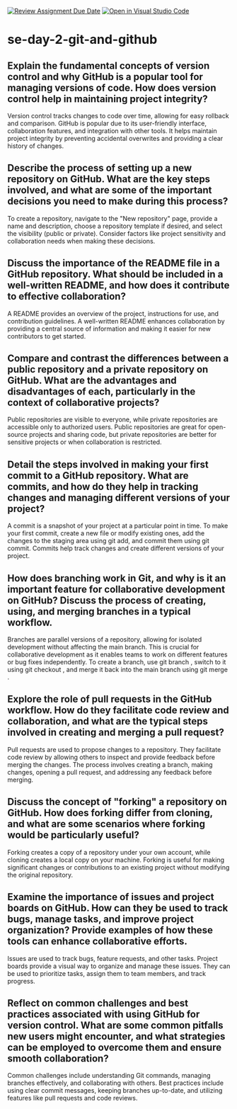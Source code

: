 [![Review Assignment Due Date](https://classroom.github.com/assets/deadline-readme-button-22041afd0340ce965d47ae6ef1cefeee28c7c493a6346c4f15d667ab976d596c.svg)](https://classroom.github.com/a/8wgCKhpZ)
[![Open in Visual Studio Code](https://classroom.github.com/assets/open-in-vscode-2e0aaae1b6195c2367325f4f02e2d04e9abb55f0b24a779b69b11b9e10269abc.svg)](https://classroom.github.com/online_ide?assignment_repo_id=15616538&assignment_repo_type=AssignmentRepo)
# se-day-2-git-and-github
## Explain the fundamental concepts of version control and why GitHub is a popular tool for managing versions of code. How does version control help in maintaining project integrity?
Version control tracks changes to code over time, allowing for easy rollback and comparison. GitHub is popular due to its user-friendly interface, collaboration features, and integration with other tools. It helps maintain project integrity by preventing accidental overwrites and providing a clear history of changes.

## Describe the process of setting up a new repository on GitHub. What are the key steps involved, and what are some of the important decisions you need to make during this process?
To create a repository, navigate to the "New repository" page, provide a name and description, choose a repository template if desired, and select the visibility (public or private). Consider factors like project sensitivity and collaboration needs when making these decisions.

## Discuss the importance of the README file in a GitHub repository. What should be included in a well-written README, and how does it contribute to effective collaboration?
A README provides an overview of the project, instructions for use, and contribution guidelines. A well-written README enhances collaboration by providing a central source of information and making it easier for new contributors to get started.

## Compare and contrast the differences between a public repository and a private repository on GitHub. What are the advantages and disadvantages of each, particularly in the context of collaborative projects?
Public repositories are visible to everyone, while private repositories are accessible only to authorized users. Public repositories are great for open-source projects and sharing code, but private repositories are better for sensitive projects or when collaboration is restricted.

## Detail the steps involved in making your first commit to a GitHub repository. What are commits, and how do they help in tracking changes and managing different versions of your project?
A commit is a snapshot of your project at a particular point in time. To make your first commit, create a new file or modify existing ones, add the changes to the staging area using git add, and commit them using git commit. Commits help track changes and create different versions of your project.

## How does branching work in Git, and why is it an important feature for collaborative development on GitHub? Discuss the process of creating, using, and merging branches in a typical workflow.
Branches are parallel versions of a repository, allowing for isolated development without affecting the main branch. This is crucial for collaborative development as it enables teams to work on different features or bug fixes independently. To create a branch, use git branch <branch-name>, switch to it using git checkout <branch-name>, and merge it back into the main branch using git merge <branch-name>.

## Explore the role of pull requests in the GitHub workflow. How do they facilitate code review and collaboration, and what are the typical steps involved in creating and merging a pull request?
Pull requests are used to propose changes to a repository. They facilitate code review by allowing others to inspect and provide feedback before merging the changes. The process involves creating a branch, making changes, opening a pull request, and addressing any feedback before merging.

## Discuss the concept of "forking" a repository on GitHub. How does forking differ from cloning, and what are some scenarios where forking would be particularly useful?
Forking creates a copy of a repository under your own account, while cloning creates a local copy on your machine. Forking is useful for making significant changes or contributions to an existing project without modifying the original repository.

## Examine the importance of issues and project boards on GitHub. How can they be used to track bugs, manage tasks, and improve project organization? Provide examples of how these tools can enhance collaborative efforts.
Issues are used to track bugs, feature requests, and other tasks. Project boards provide a visual way to organize and manage these issues. They can be used to prioritize tasks, assign them to team members, and track progress.

## Reflect on common challenges and best practices associated with using GitHub for version control. What are some common pitfalls new users might encounter, and what strategies can be employed to overcome them and ensure smooth collaboration?
Common challenges include understanding Git commands, managing branches effectively, and collaborating with others. Best practices include using clear commit messages, keeping branches up-to-date, and utilizing features like pull requests and code reviews.
